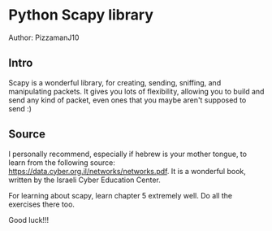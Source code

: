 # Python Scapy library 
Author: PizzamanJ10

## Intro
Scapy is a wonderful library, for creating, sending, sniffing, and manipulating packets. 
It gives you lots of flexibility, allowing you to build and send any kind of packet, even ones that you maybe aren't supposed to send :)

## Source
I personally recommend, especially if hebrew is your mother tongue, to learn from the following source: https://data.cyber.org.il/networks/networks.pdf.
It is a wonderful book, written by the Israeli Cyber Education Center. 

For learning about scapy, learn chapter 5 extremely well. Do all the exercises there too. 

Good luck!!!
